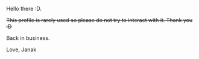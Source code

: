 Hello there :D. 


~~This profile is rarely used so please do not try to interact with it. Thank you :D~~

Back in business.

 
Love, 
Janak
<!---
jupiterdiscord/jupiterdiscord is a ✨ special ✨ repository because its `README.md` (this file) appears on your GitHub profile.
You can click the Preview link to take a look at your changes.
--->

